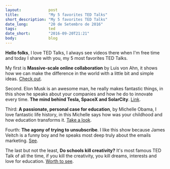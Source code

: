 ```yaml
---
layout:            post
title:             "My 5 favorites TED Talks"
short_description: "My 5 favorites TED Talks"
date_long:         "20 de Setembro de 2016"
tags:              ted
date_short:        "2016-09-20T21:21"
body:              blog
---
```


**Hello folks**, I love TED Talks, I always see videos there when I'm free time and today I share with you, my 5 most favorites TED Talks.

My first is **Massive-scale online collaboration** by Luis von Ahn, it shows how we can make the difference in the world with a little bit and simple ideas. [Check out](https://www.ted.com/talks/luis_von_ahn_massive_scale_online_collaboration).

Second. Elon Musk is an awesome man, he really makes fantastic things, in this show he speaks about your companies and how he do to innovate every time. **The mind behind Tesla, SpaceX and SolarCity**. [Link](https://www.ted.com/talks/elon_musk_the_mind_behind_tesla_spacex_solarcity).

Third: **A passionate, personal case for education**, by Michelle Obama, I love fantastic life history, in this Michelle says how was your childhood and how education transforms it. [Take a look](http://www.ted.com/talks/michelle_obama).

Fourth: **The agony of trying to unsubscribe**. I like this show because James Veitch is a funny boy and he speaks most deep truly about the emails marketing. [See](https://www.ted.com/talks/james_veitch_the_agony_of_trying_to_unsubscribe).

The last but not the least, **Do schools kill creativity?** It's most famous TED Talk of all the time, if you kill the creativity, you kill dreams, interests and love for education. [Worth to see](https://www.ted.com/talks/ken_robinson_says_schools_kill_creativity).